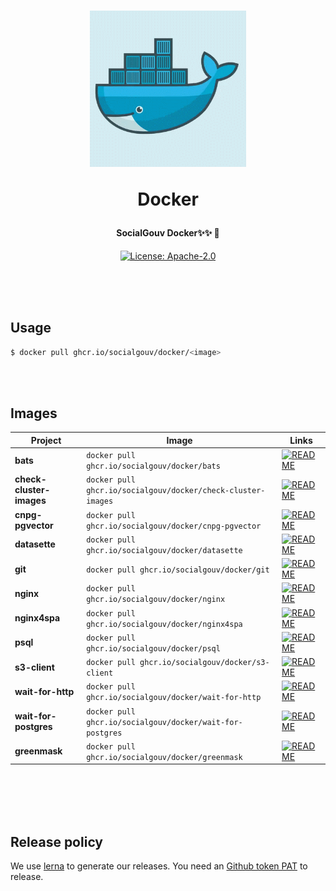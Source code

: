 <h1 align="center">
  <img src="https://github.com/SocialGouv/docker/raw/master/.github/docker.gif" width="250"/>
  <p align="center">Docker</p>
  <p align="center" style="font-size: 0.5em">SocialGouv Docker✨✨ 🐋</p>
</h1>

<p align="center">
  <a href="https://opensource.org/licenses/Apache-2.0"><img src="https://img.shields.io/badge/License-Apache--2.0-yellow.svg" alt="License: Apache-2.0"></a>
</p>

<br>
<br>
<br>

## Usage

```sh
$ docker pull ghcr.io/socialgouv/docker/<image>
```

<br>
<br>

## Images

| Project                  | Image                                                        | Links                                                                                         |
| ------------------------ | ------------------------------------------------------------ | --------------------------------------------------------------------------------------------- |
| **bats**                 | `docker pull ghcr.io/socialgouv/docker/bats`                 | [![README](https://img.shields.io/badge/README--green.svg)](./bats/README.md)                 |
| **check-cluster-images** | `docker pull ghcr.io/socialgouv/docker/check-cluster-images` | [![README](https://img.shields.io/badge/README--green.svg)](./check-cluster-images/README.md) |
| **cnpg-pgvector**        | `docker pull ghcr.io/socialgouv/docker/cnpg-pgvector`        | [![README](https://img.shields.io/badge/README--green.svg)](./cnpg-pgvector/README.md)        |
| **datasette**            | `docker pull ghcr.io/socialgouv/docker/datasette`            | [![README](https://img.shields.io/badge/README--green.svg)](./datasette/README.md)            |
| **git**                  | `docker pull ghcr.io/socialgouv/docker/git`                  | [![README](https://img.shields.io/badge/README--green.svg)](./git/README.md)                  |
| **nginx**                | `docker pull ghcr.io/socialgouv/docker/nginx`                | [![README](https://img.shields.io/badge/README--green.svg)](./nginx/README.md)                |
| **nginx4spa**            | `docker pull ghcr.io/socialgouv/docker/nginx4spa`            | [![README](https://img.shields.io/badge/README--green.svg)](./nginx4spa/README.md)            |
| **psql**                 | `docker pull ghcr.io/socialgouv/docker/psql`                 | [![README](https://img.shields.io/badge/README--green.svg)](./psql/README.md)                 |
| **s3-client**            | `docker pull ghcr.io/socialgouv/docker/s3-client`            | [![README](https://img.shields.io/badge/README--green.svg)](./s3-client/README.md)            |
| **wait-for-http**        | `docker pull ghcr.io/socialgouv/docker/wait-for-http`        | [![README](https://img.shields.io/badge/README--green.svg)](./wait-for-http/README.md)        |
| **wait-for-postgres**    | `docker pull ghcr.io/socialgouv/docker/wait-for-postgres`    | [![README](https://img.shields.io/badge/README--green.svg)](./wait-for-postgres/README.md)    |
| **greenmask**            | `docker pull ghcr.io/socialgouv/docker/greenmask`            | [![README](https://img.shields.io/badge/README--green.svg)](./greenmask/README.md)            |

<br>
<br>
<br>
<br>

## Release policy

We use [lerna](https://lerna.js.org/) to generate our releases.
You need an [Github token PAT](https://github.com/settings/tokens/new) to release.
